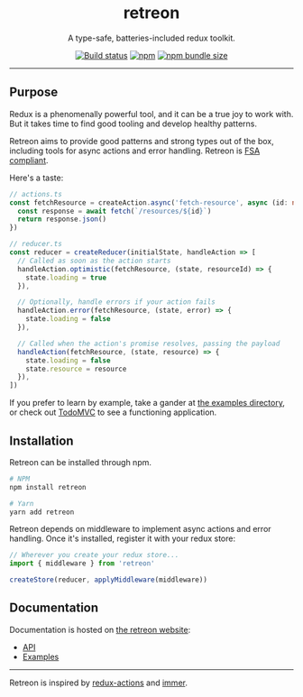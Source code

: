 <div align="center">
  <h1>retreon</h1>
  <p>A type-safe, batteries-included redux toolkit.</p>

  <a href="https://github.com/retreon/retreon/actions?query=workflow%3ATest"><img alt="Build status" src="https://img.shields.io/github/workflow/status/retreon/retreon/Test/main" /></a>
  <a href="https://www.npmjs.com/package/retreon/"><img alt="npm" src="https://img.shields.io/npm/v/retreon" /></a>
  <a href="https://bundlephobia.com/result?p=retreon"><img alt="npm bundle size" src="https://img.shields.io/bundlephobia/minzip/retreon?color=teal" /></a>
</div>

---

## Purpose
Redux is a phenomenally powerful tool, and it can be a true joy to work with. But it takes time to find good tooling and develop healthy patterns.

Retreon aims to provide good patterns and strong types out of the box, including tools for async actions and error handling. Retreon is [FSA compliant](https://github.com/redux-utilities/flux-standard-action#readme).

Here's a taste:

```typescript
// actions.ts
const fetchResource = createAction.async('fetch-resource', async (id: number) => {
  const response = await fetch(`/resources/${id}`)
  return response.json()
})
```

```typescript
// reducer.ts
const reducer = createReducer(initialState, handleAction => [
  // Called as soon as the action starts
  handleAction.optimistic(fetchResource, (state, resourceId) => {
    state.loading = true
  }),

  // Optionally, handle errors if your action fails
  handleAction.error(fetchResource, (state, error) => {
    state.loading = false
  }),

  // Called when the action's promise resolves, passing the payload
  handleAction(fetchResource, (state, resource) => {
    state.loading = false
    state.resource = resource
  }),
])
```

If you prefer to learn by example, take a gander at [the examples directory](https://github.com/retreon/retreon/tree/main/examples), or check out [TodoMVC](https://retreon.github.io/todomvc/) to see a functioning application.

## Installation
Retreon can be installed through npm.

```bash
# NPM
npm install retreon

# Yarn
yarn add retreon
```

Retreon depends on middleware to implement async actions and error handling. Once it's installed, register it with your redux store:

```ts
// Wherever you create your redux store...
import { middleware } from 'retreon'

createStore(reducer, applyMiddleware(middleware))
```

## Documentation
Documentation is hosted on [the retreon website](https://retreon.archetype.foundation):

- [API](https://retreon.archetype.foundation/creating-actions)
- [Examples](https://github.com/retreon/retreon/tree/main/examples)

---

Retreon is inspired by [redux-actions](https://github.com/redux-utilities/redux-actions) and [immer](https://github.com/immerjs/immer).
